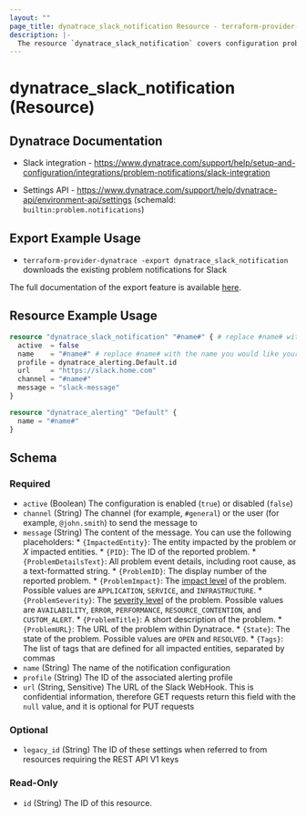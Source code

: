 ```yaml
---
layout: ""
page_title: dynatrace_slack_notification Resource - terraform-provider-dynatrace"
description: |-
  The resource `dynatrace_slack_notification` covers configuration problem notifications sent to Slack
---
```


# dynatrace_slack_notification (Resource)

## Dynatrace Documentation

- Slack integration - https://www.dynatrace.com/support/help/setup-and-configuration/integrations/problem-notifications/slack-integration

- Settings API - https://www.dynatrace.com/support/help/dynatrace-api/environment-api/settings (schemaId: `builtin:problem.notifications`)

## Export Example Usage

- `terraform-provider-dynatrace -export dynatrace_slack_notification` downloads the existing problem notifications for Slack

The full documentation of the export feature is available [here](https://registry.terraform.io/providers/dynatrace-oss/dynatrace/latest/docs/guides/export-v2).

## Resource Example Usage

```terraform
resource "dynatrace_slack_notification" "#name#" { # replace #name# with the name you would like your resource be known within your Terraform Module
  active  = false
  name    = "#name#" # replace #name# with the name you would like your entry to be displayed within the Dynatrace Web UI
  profile = dynatrace_alerting.Default.id
  url     = "https://slack.home.com"
  channel = "#name#"
  message = "slack-message"
}

resource "dynatrace_alerting" "Default" {
  name = "#name#"
}
```

<!-- schema generated by tfplugindocs -->
## Schema

### Required

- `active` (Boolean) The configuration is enabled (`true`) or disabled (`false`)
- `channel` (String) The channel (for example, `#general`) or the user (for example, `@john.smith`) to send the message to
- `message` (String) The content of the message.  You can use the following placeholders:  * `{ImpactedEntity}`: The entity impacted by the problem or *X* impacted entities.  * `{PID}`: The ID of the reported problem.  * `{ProblemDetailsText}`: All problem event details, including root cause, as a text-formatted string.  * `{ProblemID}`: The display number of the reported problem.  * `{ProblemImpact}`: The [impact level](https://www.dynatrace.com/support/help/shortlink/impact-analysis) of the problem. Possible values are `APPLICATION`, `SERVICE`, and `INFRASTRUCTURE`.  * `{ProblemSeverity}`: The [severity level](https://www.dynatrace.com/support/help/shortlink/event-types) of the problem. Possible values are `AVAILABILITY`, `ERROR`, `PERFORMANCE`, `RESOURCE_CONTENTION`, and `CUSTOM_ALERT`.  * `{ProblemTitle}`: A short description of the problem.  * `{ProblemURL}`: The URL of the problem within Dynatrace.  * `{State}`: The state of the problem. Possible values are `OPEN` and `RESOLVED`.  * `{Tags}`: The list of tags that are defined for all impacted entities, separated by commas
- `name` (String) The name of the notification configuration
- `profile` (String) The ID of the associated alerting profile
- `url` (String, Sensitive) The URL of the Slack WebHook. This is confidential information, therefore GET requests return this field with the `null` value, and it is optional for PUT requests

### Optional

- `legacy_id` (String) The ID of these settings when referred to from resources requiring the REST API V1 keys

### Read-Only

- `id` (String) The ID of this resource.
 